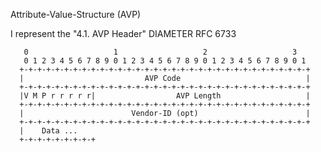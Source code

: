 Attribute-Value-Structure (AVP)

I represent the "4.1.  AVP Header" DIAMETER RFC 6733

       0                   1                   2                   3
       0 1 2 3 4 5 6 7 8 9 0 1 2 3 4 5 6 7 8 9 0 1 2 3 4 5 6 7 8 9 0 1
      +-+-+-+-+-+-+-+-+-+-+-+-+-+-+-+-+-+-+-+-+-+-+-+-+-+-+-+-+-+-+-+-+
      |                           AVP Code                            |
      +-+-+-+-+-+-+-+-+-+-+-+-+-+-+-+-+-+-+-+-+-+-+-+-+-+-+-+-+-+-+-+-+
      |V M P r r r r r|                  AVP Length                   |
      +-+-+-+-+-+-+-+-+-+-+-+-+-+-+-+-+-+-+-+-+-+-+-+-+-+-+-+-+-+-+-+-+
      |                        Vendor-ID (opt)                        |
      +-+-+-+-+-+-+-+-+-+-+-+-+-+-+-+-+-+-+-+-+-+-+-+-+-+-+-+-+-+-+-+-+
      |    Data ...
      +-+-+-+-+-+-+-+-+